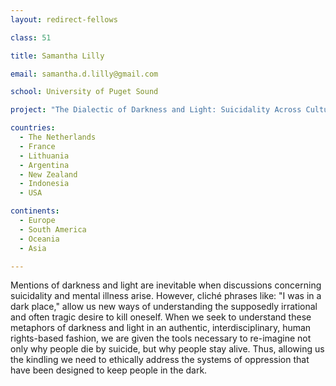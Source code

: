 ```yaml
---
layout: redirect-fellows

class: 51

title: Samantha Lilly

email: samantha.d.lilly@gmail.com

school: University of Puget Sound

project: "The Dialectic of Darkness and Light: Suicidality Across Cultures"

countries:
  - The Netherlands
  - France
  - Lithuania
  - Argentina
  - New Zealand
  - Indonesia
  - USA

continents:
  - Europe
  - South America
  - Oceania
  - Asia

---
```


Mentions of darkness and light are inevitable when discussions concerning suicidality and mental illness arise. However, cliché phrases like: "I was in a dark place,"  allow us new ways of understanding the supposedly irrational and often tragic desire to kill oneself. When we seek to understand these metaphors of darkness and light in an authentic, interdisciplinary, human rights-based fashion, we are given the tools necessary to re-imagine not only why people die by suicide, but why people stay alive. Thus, allowing us the kindling we need to ethically address the systems of oppression that have been designed to keep people in the dark.
